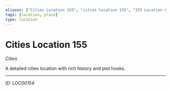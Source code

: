 ```yaml
---
aliases: ["Cities Location 155", "cities location 155", "155 Location Cities"]
tags: [location, place]
type: location
---
```


# Cities Location 155

*Cities*

A detailed cities location with rich history and plot hooks.

---
*ID: LOC00154*